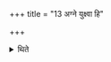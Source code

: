 +++
title = "13 अग्ने युक्ष्वा हि"

+++

<details><summary>थिते</summary>

अग्ने युक्ष्वा हि ये तव युक्ष्वा हि देवहूतमानिति द्वाभ्यामुखायां हुत्वा पुरुषशिरसि हिरण्यशल्कान्प्रत्यस्यति १३
</details>
